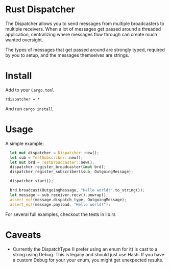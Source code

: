 # Rust Dispatcher

The Dispatcher allows you to send messages from multiple broadcasters to multiple
receivers. When a lot of messages get passed around a threaded application, centralizing
where messages flow through can create much wanted oversight.

The types of messages that get passed around are strongly typed, required by
you to setup, and the messages themselves are strings.

# Install

Add to your `Cargo.toml`

```
rdispatcher = *
```

And run `cargo install`

# Usage

A simple example:

```rust
  let mut dispatcher = Dispatcher::new();
  let sub = TestSubscriber::new();
  let mut brd = TestBroadcaster::new();
  dispatcher.register_broadcaster(&mut brd);
  dispatcher.register_subscriber(&sub, OutgoingMessage);

  dispatcher.start();

  brd.broadcast(OutgoingMessage, "Hello world!".to_string());
  let message = sub.receiver.recv().unwrap();
  assert_eq!(message.dispatch_type, OutgoingMessage);
  assert_eq!(message.payload, "Hello world!");
```

For several full examples, checkout the tests in lib.rs

# Caveats

* Currently the DispatchType (I prefer using an enum for it) is cast to a string
using Debug. This is legacy and should just use Hash. If you have a custom Debug
for your your enum, you might get unexpected results.

